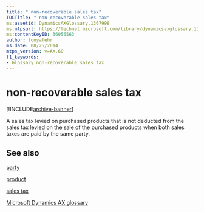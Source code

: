 ```yaml
---
title: " non-recoverable sales tax"
TOCTitle: " non-recoverable sales tax"
ms:assetid: DynamicsAXGlossary.1367998
ms:mtpsurl: https://technet.microsoft.com/library/dynamicsaxglossary.1367998(v=AX.60)
ms:contentKeyID: 36056563
author: tonyafehr
ms.date: 08/25/2014
mtps_version: v=AX.60
f1_keywords:
- Glossary.non-recoverable sales tax
---
```


# non-recoverable sales tax


[!INCLUDE[archive-banner](includes/archive-banner.md)]

A sales tax levied on purchased products that is not deducted from the sales tax levied on the sale of the purchased products when both sales taxes are paid by the same party.

## See also

[party](https://technet.microsoft.com/library/hh208669\(v=ax.60\))

[product](product.md)

[sales tax](sales-tax.md)

[Microsoft Dynamics AX glossary](glossary/microsoft-dynamics-ax-glossary.md)

  


